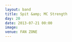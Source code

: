 ```yaml
---
layout: band
title: Spit &amp; MC Strength
day: 20
date: 2013-07-21 00:00
image: 
venue: FAN ZONE
---
```



